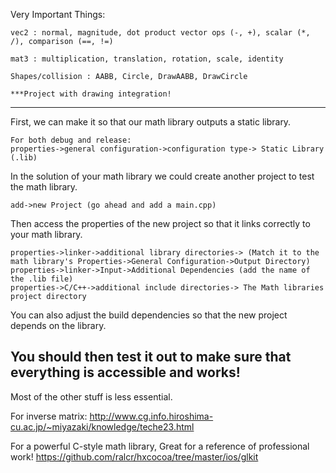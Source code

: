 Very Important Things:

	vec2 : normal, magnitude, dot product vector ops (-, +), scalar (*, /), comparison (==, !=)

	mat3 : multiplication, translation, rotation, scale, identity

	Shapes/collision : AABB, Circle, DrawAABB, DrawCircle
        
    ***Project with drawing integration!
------------------
First, we can make it so that our math library outputs a static library.
    
    For both debug and release:
    properties->general configuration->configuration type-> Static Library (.lib)


In the solution of your math library we could create another project to test the math library.

    add->new Project (go ahead and add a main.cpp)
    
Then access the properties of the new project so that it links correctly to your math library.

    properties->linker->additional library directories-> (Match it to the math library's Properties->General Configuration->Output Directory)
    properties->linker->Input->Additional Dependencies (add the name of the .lib file)
    properties->C/C++->additional include directories-> The Math libraries project directory
    
You can also adjust the build dependencies so that the new project depends on the library.

You should then test it out to make sure that everything is accessible and works!
------------------	

Most of the other stuff is less essential.

For inverse matrix:
http://www.cg.info.hiroshima-cu.ac.jp/~miyazaki/knowledge/teche23.html


For a powerful C-style math library, Great for a reference of professional work!
https://github.com/ralcr/hxcocoa/tree/master/ios/glkit